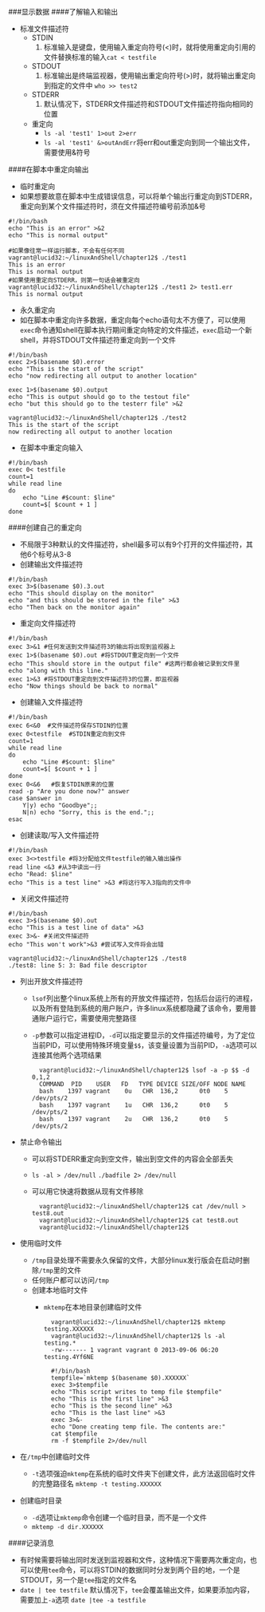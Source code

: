 ###显示数据
####了解输入和输出
- 标准文件描述符
	- STDIN
		1. 标准输入是键盘，使用输入重定向符号(<)时，就将使用重定向引用的文件替换标准的输入`cat < testfile`
	- STDOUT
		1. 标准输出是终端监视器，使用输出重定向符号(>)时，就将输出重定向到指定的文件中 	`who >> test2`
	- STDERR
		1. 默认情况下，STDERR文件描述符和STDOUT文件描述符指向相同的位置
	- 重定向
		- `ls -al 'test1' 1>out 2>err`
		- `ls -al 'test1' &>outAndErr`将err和out重定向到同一个输出文件，需要使用&符号

####在脚本中重定向输出
- 临时重定向
- 如果想要故意在脚本中生成错误信息，可以将单个输出行重定向到STDERR，重定向到某个文件描述符时，须在文件描述符编号前添加&号

```
#!/bin/bash
echo "This is an error" >&2
echo "This is normal output"

#如果像往常一样运行脚本，不会有任何不同
vagrant@lucid32:~/linuxAndShell/chapter12$ ./test1
This is an error
This is normal output
#如果使用重定向STDERR，则第一句话会被重定向
vagrant@lucid32:~/linuxAndShell/chapter12$ ./test1 2> test1.err
This is normal output
```

- 永久重定向
- 如在脚本中重定向许多数据，重定向每个echo语句太不方便了，可以使用`exec`命令通知shell在脚本执行期间重定向特定的文件描述，`exec`启动一个新shell，并将STDOUT文件描述符重定向到一个文件

```
#!/bin/bash
exec 2>$(basename $0).error
echo "This is the start of the script"
echo "now redirecting all output to another location"

exec 1>$(basename $0).output
echo "This is output should go to the testout file"
echo "but this should go to the testerr file" >&2

vagrant@lucid32:~/linuxAndShell/chapter12$ ./test2
This is the start of the script
now redirecting all output to another location
```

- 在脚本中重定向输入

```
#!/bin/bash
exec 0< testfile
count=1
while read line
do
    echo "Line #$count: $line"
    count=$[ $count + 1 ]
done
```

####创建自己的重定向
- 不局限于3种默认的文件描述符，shell最多可以有9个打开的文件描述符，其他6个标号从3-8
- 创建输出文件描述符

```
#!/bin/bash
exec 3>$(basename $0).3.out
echo "This should display on the monitor"
echo "and this should be stored in the file" >&3
echo "Then back on the monitor again"
```

- 重定向文件描述符

```
#!/bin/bash
exec 3>&1 #任何发送到文件描述符3的输出将出现到监视器上
exec 1>$(basename $0).out #将STDOUT重定向到一个文件
echo "This should store in the output file" #这两行都会被记录到文件里
echo "along with this line."
exec 1>&3 #将STDOUT重定向到文件描述符3的位置，即监视器
echo "Now things should be back to normal"
```

- 创建输入文件描述符

```
#!/bin/bash
exec 6<&0  #文件描述符保存STDIN的位置
exec 0<testfile  #STDIN重定向到文件
count=1
while read line
do
    echo "Line #$count: $line"
    count=$[ $count + 1 ]
done
exec 0<&6   #恢复STDIN原来的位置
read -p "Are you done now?" answer
case $answer in
    Y|y) echo "Goodbye";;
    N|n) echo "Sorry, this is the end.";;
esac
```

- 创建读取/写入文件描述符

```
#!/bin/bash
exec 3<>testfile #将3分配给文件testfile的输入输出操作
read line <&3 #从3中读出一行
echo "Read: $line"
echo "This is a test line" >&3 #将这行写入3指向的文件中
```

- 关闭文件描述符

```
#!/bin/bash
exec 3>$(basename $0).out
echo "This is a test line of data" >&3
exec 3>&- #关闭文件描述符
echo "This won't work">&3 #尝试写入文件将会出错

vagrant@lucid32:~/linuxAndShell/chapter12$ ./test8
./test8: line 5: 3: Bad file descriptor
```

- 列出开放文件描述符
	- `lsof`列出整个linux系统上所有的开放文件描述符，包括后台运行的进程，以及所有登陆到系统的用户账户，许多linux系统都隐藏了该命令，要用普通账户运行它，需要使用完整路径
	- `-p`参数可以指定进程ID，`-d`可以指定要显示的文件描述符编号，为了定位当前PID，可以使用特殊环境变量`$$`，该变量设置为当前PID，`-a`选项可以连接其他两个选项结果
		
			vagrant@lucid32:~/linuxAndShell/chapter12$ lsof -a -p $$ -d 0,1,2
			COMMAND  PID    USER   FD   TYPE DEVICE SIZE/OFF NODE NAME
			bash    1397 vagrant    0u   CHR  136,2      0t0    5 /dev/pts/2
			bash    1397 vagrant    1u   CHR  136,2      0t0    5 /dev/pts/2
			bash    1397 vagrant    2u   CHR  136,2      0t0    5 /dev/pts/2

- 禁止命令输出
	- 可以将STDERR重定向到空文件，输出到空文件的内容会全部丢失
	- `ls -al > /dev/null` `./badfile 2> /dev/null`
	- 可以用它快速将数据从现有文件移除
			
			vagrant@lucid32:~/linuxAndShell/chapter12$ cat /dev/null > test8.out
			vagrant@lucid32:~/linuxAndShell/chapter12$ cat test8.out
			vagrant@lucid32:~/linuxAndShell/chapter12$

- 使用临时文件
	- `/tmp`目录处理不需要永久保留的文件，大部分linux发行版会在启动时删除`/tmp`里的文件
	- 任何账户都可以访问`/tmp`
	- 创建本地临时文件
		- `mktemp`在本地目录创建临时文件
				
				vagrant@lucid32:~/linuxAndShell/chapter12$ mktemp testing.XXXXXX
				vagrant@lucid32:~/linuxAndShell/chapter12$ ls -al testing.*
				-rw------- 1 vagrant vagrant 0 2013-09-06 06:20 testing.4Yf6NE

				#!/bin/bash
				tempfile=`mktemp $(basename $0).XXXXXX`
				exec 3>$tempfile
				echo "This script writes to temp file $tempfile"
				echo "This is the first line" >&3
				echo "This is the second line" >&3
				echo "This is the last line" >&3
				exec 3>&-
				echo "Done creating temp file. The contents are:"
				cat $tempfile
				rm -f $tempfile 2>/dev/null

- 在`/tmp`中创建临时文件
	- `-t`选项强迫`mktemp`在系统的临时文件夹下创建文件，此方法返回临时文件的完整路径名 `mktemp -t testing.XXXXXX`

- 创建临时目录
	- `-d`选项让`mktemp`命令创建一个临时目录，而不是一个文件
	- `mktemp -d dir.XXXXXX`

####记录消息
- 有时候需要将输出同时发送到监视器和文件，这种情况下需要两次重定向，也可以使用`tee`命令，可以将STDIN的数据同时分发到两个目的地，一个是STDOUT，另一个是`tee`指定的文件名
- `date | tee testfile` 默认情况下，`tee`会覆盖输出文件，如果要添加内容，需要加上`-a`选项 `date |tee -a testfile`
